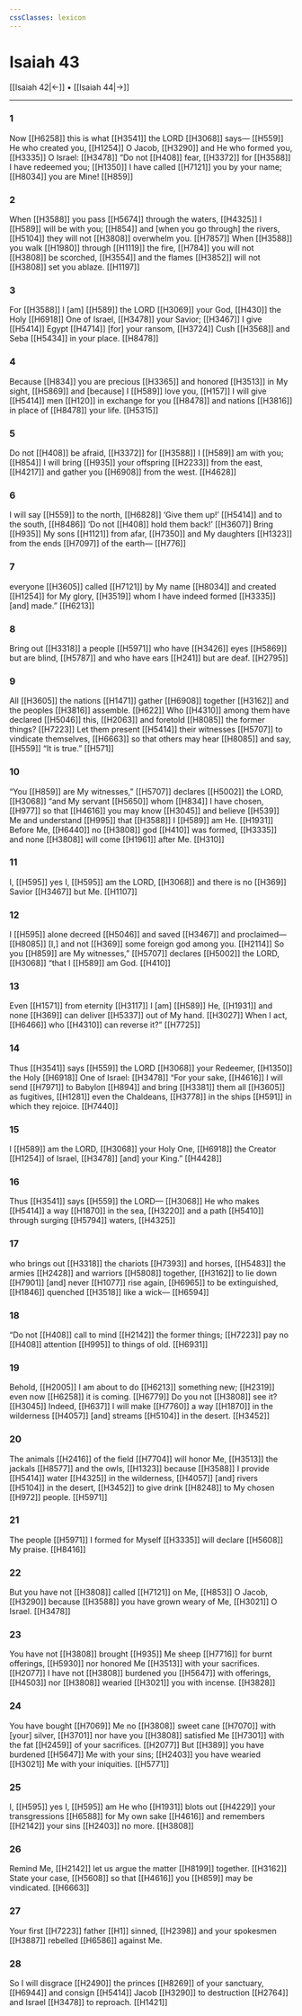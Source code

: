 ```yaml
---
cssClasses: lexicon
---
```


# Isaiah 43

[[Isaiah 42|←]] • [[Isaiah 44|→]]

---

### 1
Now [[H6258]] this is what [[H3541]] the LORD [[H3068]] says— [[H559]] He who created you, [[H1254]] O Jacob, [[H3290]] and He who formed you, [[H3335]] O Israel: [[H3478]] “Do not [[H408]] fear, [[H3372]] for [[H3588]] I have redeemed you; [[H1350]] I have called [[H7121]] you by your name; [[H8034]] you are Mine! [[H859]]

### 2
When [[H3588]] you pass [[H5674]] through the waters, [[H4325]] I [[H589]] will be with you; [[H854]] and [when you go through] the rivers, [[H5104]] they will not [[H3808]] overwhelm you. [[H7857]] When [[H3588]] you walk [[H1980]] through [[H1119]] the fire, [[H784]] you will not [[H3808]] be scorched, [[H3554]] and the flames [[H3852]] will not [[H3808]] set you ablaze. [[H1197]]

### 3
For [[H3588]] I [am] [[H589]] the LORD [[H3069]] your God, [[H430]] the Holy [[H6918]] One of Israel, [[H3478]] your Savior; [[H3467]] I give [[H5414]] Egypt [[H4714]] [for] your ransom, [[H3724]] Cush [[H3568]] and Seba [[H5434]] in your place. [[H8478]]

### 4
Because [[H834]] you are precious [[H3365]] and honored [[H3513]] in My sight, [[H5869]] and [because] I [[H589]] love you, [[H157]] I will give [[H5414]] men [[H120]] in exchange for you [[H8478]] and nations [[H3816]] in place of [[H8478]] your life. [[H5315]]

### 5
Do not [[H408]] be afraid, [[H3372]] for [[H3588]] I [[H589]] am with you; [[H854]] I will bring [[H935]] your offspring [[H2233]] from the east, [[H4217]] and gather you [[H6908]] from the west. [[H4628]]

### 6
I will say [[H559]] to the north, [[H6828]] ‘Give them up!’ [[H5414]] and to the south, [[H8486]] ‘Do not [[H408]] hold them back!’ [[H3607]] Bring [[H935]] My sons [[H1121]] from afar, [[H7350]] and My daughters [[H1323]] from the ends [[H7097]] of the earth— [[H776]]

### 7
everyone [[H3605]] called [[H7121]] by My name [[H8034]] and created [[H1254]] for My glory, [[H3519]] whom I have indeed formed [[H3335]] [and] made.” [[H6213]]

### 8
Bring out [[H3318]] a people [[H5971]] who have [[H3426]] eyes [[H5869]] but are blind, [[H5787]] and who have ears [[H241]] but are deaf. [[H2795]]

### 9
All [[H3605]] the nations [[H1471]] gather [[H6908]] together [[H3162]] and the peoples [[H3816]] assemble. [[H622]] Who [[H4310]] among them  have declared [[H5046]] this, [[H2063]] and foretold [[H8085]] the former things? [[H7223]] Let them present [[H5414]] their witnesses [[H5707]] to vindicate themselves, [[H6663]] so that others may hear [[H8085]] and say, [[H559]] “It is true.” [[H571]]

### 10
“You [[H859]] are My witnesses,” [[H5707]] declares [[H5002]] the LORD, [[H3068]] “and My servant [[H5650]] whom [[H834]] I have chosen, [[H977]] so that [[H4616]] you may know [[H3045]] and believe [[H539]] Me  and understand [[H995]] that [[H3588]] I [[H589]] am He. [[H1931]] Before Me, [[H6440]] no [[H3808]] god [[H410]] was formed, [[H3335]] and none [[H3808]] will come [[H1961]] after Me. [[H310]]

### 11
I, [[H595]] yes I, [[H595]] am the LORD, [[H3068]] and there is no [[H369]] Savior [[H3467]] but Me. [[H1107]]

### 12
I [[H595]] alone decreed [[H5046]] and saved [[H3467]] and proclaimed— [[H8085]] [I,] and not [[H369]] some foreign god among you. [[H2114]] So you [[H859]] are My witnesses,” [[H5707]] declares [[H5002]] the LORD, [[H3068]] “that I [[H589]] am God. [[H410]]

### 13
Even [[H1571]] from eternity [[H3117]] I [am] [[H589]] He, [[H1931]] and none [[H369]] can deliver [[H5337]] out of My hand. [[H3027]] When I act, [[H6466]] who [[H4310]] can reverse it?” [[H7725]]

### 14
Thus [[H3541]] says [[H559]] the LORD [[H3068]] your Redeemer, [[H1350]] the Holy [[H6918]] One of Israel: [[H3478]] “For your sake, [[H4616]] I will send [[H7971]] to Babylon [[H894]] and bring [[H3381]] them all [[H3605]] as fugitives, [[H1281]] even the Chaldeans, [[H3778]] in the ships [[H591]] in which they rejoice. [[H7440]]

### 15
I [[H589]] am the LORD, [[H3068]] your Holy One, [[H6918]] the Creator [[H1254]] of Israel, [[H3478]] [and] your King.” [[H4428]]

### 16
Thus [[H3541]] says [[H559]] the LORD— [[H3068]] He who makes [[H5414]] a way [[H1870]] in the sea, [[H3220]] and a path [[H5410]] through surging [[H5794]] waters, [[H4325]]

### 17
who brings out [[H3318]] the chariots [[H7393]] and horses, [[H5483]] the armies [[H2428]] and warriors [[H5808]] together, [[H3162]] to lie down [[H7901]] [and] never [[H1077]] rise again, [[H6965]] to be extinguished, [[H1846]] quenched [[H3518]] like a wick— [[H6594]]

### 18
“Do not [[H408]] call to mind [[H2142]] the former things; [[H7223]] pay no [[H408]] attention [[H995]] to things of old. [[H6931]]

### 19
Behold, [[H2005]] I am about to do [[H6213]] something new; [[H2319]] even now [[H6258]] it is coming. [[H6779]] Do you not [[H3808]] see it? [[H3045]] Indeed, [[H637]] I will make [[H7760]] a way [[H1870]] in the wilderness [[H4057]] [and] streams [[H5104]] in the desert. [[H3452]]

### 20
The animals [[H2416]] of the field [[H7704]] will honor Me, [[H3513]] the jackals [[H8577]] and the owls, [[H1323]] because [[H3588]] I provide [[H5414]] water [[H4325]] in the wilderness, [[H4057]] [and] rivers [[H5104]] in the desert, [[H3452]] to give drink [[H8248]] to My chosen [[H972]] people. [[H5971]]

### 21
The people [[H5971]] I formed for Myself [[H3335]] will declare [[H5608]] My praise. [[H8416]]

### 22
But you have not [[H3808]] called [[H7121]] on Me, [[H853]] O Jacob, [[H3290]] because [[H3588]] you have grown weary of Me, [[H3021]] O Israel. [[H3478]]

### 23
You have not [[H3808]] brought [[H935]] Me  sheep [[H7716]] for burnt offerings, [[H5930]] nor honored Me [[H3513]] with your sacrifices. [[H2077]] I have not [[H3808]] burdened you [[H5647]] with offerings, [[H4503]] nor [[H3808]] wearied [[H3021]] you with incense. [[H3828]]

### 24
You have bought [[H7069]] Me  no [[H3808]] sweet cane [[H7070]] with [your] silver, [[H3701]] nor have you [[H3808]] satisfied Me [[H7301]] with the fat [[H2459]] of your sacrifices. [[H2077]] But [[H389]] you have burdened [[H5647]] Me with your sins; [[H2403]] you have wearied [[H3021]] Me with your iniquities. [[H5771]]

### 25
I, [[H595]] yes I, [[H595]] am He who [[H1931]] blots out [[H4229]] your transgressions [[H6588]] for My own sake [[H4616]] and remembers [[H2142]] your sins [[H2403]] no more. [[H3808]]

### 26
Remind Me, [[H2142]] let us argue the matter [[H8199]] together. [[H3162]] State your case, [[H5608]] so that [[H4616]] you [[H859]] may be vindicated. [[H6663]]

### 27
Your first [[H7223]] father [[H1]] sinned, [[H2398]] and your spokesmen [[H3887]] rebelled [[H6586]] against Me. 

### 28
So I will disgrace [[H2490]] the princes [[H8269]] of your sanctuary, [[H6944]] and consign [[H5414]] Jacob [[H3290]] to destruction [[H2764]] and Israel [[H3478]] to reproach. [[H1421]]

